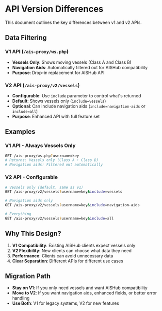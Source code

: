# API Version Differences

This document outlines the key differences between v1 and v2 APIs.

## Data Filtering

### V1 API (`/ais-proxy/ws.php`)
- **Vessels Only**: Shows moving vessels (Class A and Class B)
- **Navigation Aids**: Automatically filtered out for AISHub compatibility
- **Purpose**: Drop-in replacement for AISHub API

### V2 API (`/ais-proxy/v2/vessels`)
- **Configurable**: Use `include` parameter to control what's returned
- **Default**: Shows vessels only (`include=vessels`)
- **Optional**: Can include navigation aids (`include=navigation-aids` or `include=all`)
- **Purpose**: Enhanced API with full feature set

## Examples

### V1 API - Always Vessels Only
```bash
GET /ais-proxy/ws.php?username=key
# Returns: Vessels only (Class A + Class B)
# Navigation aids: Filtered out automatically
```

### V2 API - Configurable
```bash
# Vessels only (default, same as v1)
GET /ais-proxy/v2/vessels?username=key&include=vessels

# Navigation aids only
GET /ais-proxy/v2/vessels?username=key&include=navigation-aids

# Everything
GET /ais-proxy/v2/vessels?username=key&include=all
```

## Why This Design?

1. **V1 Compatibility**: Existing AISHub clients expect vessels only
2. **V2 Flexibility**: New clients can choose what data they need
3. **Performance**: Clients can avoid unnecessary data
4. **Clear Separation**: Different APIs for different use cases

## Migration Path

- **Stay on V1**: If you only need vessels and want AISHub compatibility
- **Move to V2**: If you want navigation aids, enhanced fields, or better error handling
- **Use Both**: V1 for legacy systems, V2 for new features